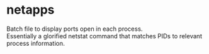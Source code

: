 # netapps
Batch file to display ports open in each process.   
Essentially a glorified netstat command that matches PIDs to relevant process information.
